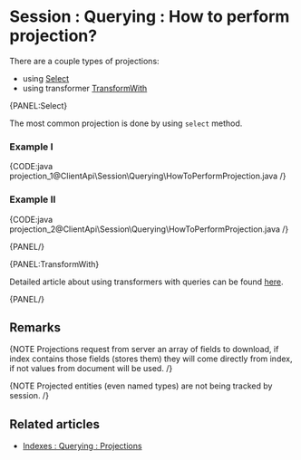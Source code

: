 # Session : Querying : How to perform projection?

There are a couple types of projections:

- using [Select](../../../client-api/session/querying/how-to-perform-projection#select)
- using transformer [TransformWith](../../../client-api/session/querying/how-to-use-transformers-in-queries)

{PANEL:Select}

The most common projection is done by using `select` method.

### Example I

{CODE:java projection_1@ClientApi\Session\Querying\HowToPerformProjection.java /}

### Example II

{CODE:java projection_2@ClientApi\Session\Querying\HowToPerformProjection.java /}

{PANEL/}

{PANEL:TransformWith}

Detailed article about using transformers with queries can be found [here](../../../client-api/session/querying/how-to-use-transformers-in-queries).

{PANEL/}

## Remarks

{NOTE Projections request from server an array of fields to download, if index contains those fields (stores them) they will come directly from index, if not values from document will be used. /}

{NOTE Projected entities (even named types) are not being tracked by session. /}

## Related articles

- [Indexes : Querying : Projections](../../../indexes/querying/projections)